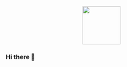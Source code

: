 <div id="header" align="center">
  <img src="https://media.giphy.com/media/3ohzdSfnSZJ23KcIWA/giphy-downsized-large.gif" width="100"/>
</div>

### Hi there 👋

<!--
**Gearol8/gearol8** is a ✨ _special_ ✨ repository because its `README.md` (this file) appears on your GitHub profile.

Here are some ideas to get you started:

- 🔭 I’m currently working on ...
- 🌱 I’m currently learning ...
- 👯 I’m looking to collaborate on ...
- 🤔 I’m looking for help with ...
- 💬 Ask me about ...
- 📫 How to reach me: ...
- 😄 Pronouns: ...
- ⚡ Fun fact: ...
-->
